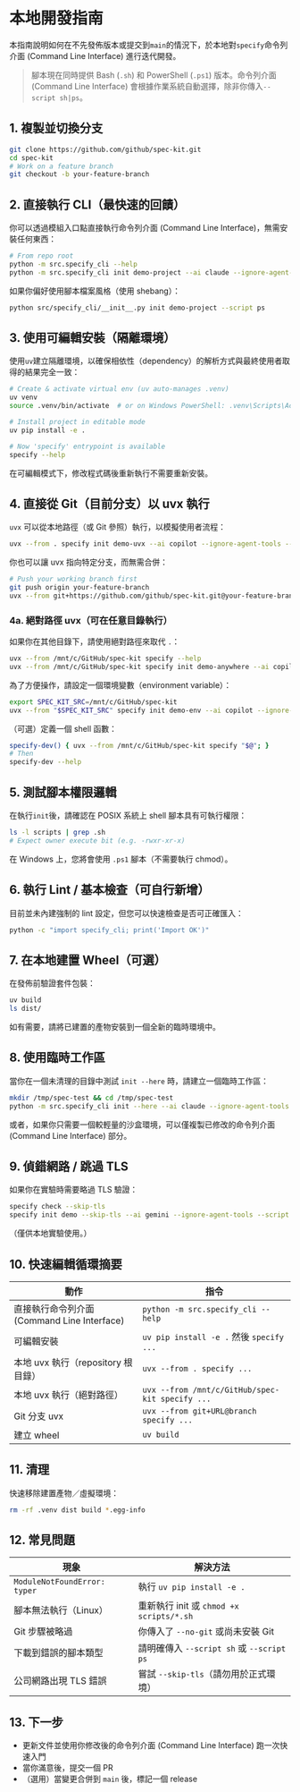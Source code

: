 # 本地開發指南

本指南說明如何在不先發佈版本或提交到`main`的情況下，於本地對`specify`命令列介面 (Command Line Interface) 進行迭代開發。

> 腳本現在同時提供 Bash (`.sh`) 和 PowerShell (`.ps1`) 版本。命令列介面 (Command Line Interface) 會根據作業系統自動選擇，除非你傳入`--script sh|ps`。

## 1. 複製並切換分支

```bash
git clone https://github.com/github/spec-kit.git
cd spec-kit
# Work on a feature branch
git checkout -b your-feature-branch
```

## 2. 直接執行 CLI（最快速的回饋）

你可以透過模組入口點直接執行命令列介面 (Command Line Interface)，無需安裝任何東西：

```bash
# From repo root
python -m src.specify_cli --help
python -m src.specify_cli init demo-project --ai claude --ignore-agent-tools --script sh
```

如果你偏好使用腳本檔案風格（使用 shebang）：

```bash
python src/specify_cli/__init__.py init demo-project --script ps
```

## 3. 使用可編輯安裝（隔離環境）

使用`uv`建立隔離環境，以確保相依性（dependency）的解析方式與最終使用者取得的結果完全一致：

```bash
# Create & activate virtual env (uv auto-manages .venv)
uv venv
source .venv/bin/activate  # or on Windows PowerShell: .venv\Scripts\Activate.ps1

# Install project in editable mode
uv pip install -e .

# Now 'specify' entrypoint is available
specify --help
```

在可編輯模式下，修改程式碼後重新執行不需要重新安裝。

## 4. 直接從 Git（目前分支）以 uvx 執行

`uvx` 可以從本地路徑（或 Git 參照）執行，以模擬使用者流程：

```bash
uvx --from . specify init demo-uvx --ai copilot --ignore-agent-tools --script sh
```

你也可以讓 uvx 指向特定分支，而無需合併：

```bash
# Push your working branch first
git push origin your-feature-branch
uvx --from git+https://github.com/github/spec-kit.git@your-feature-branch specify init demo-branch-test --script ps
```

### 4a. 絕對路徑 uvx（可在任意目錄執行）

如果你在其他目錄下，請使用絕對路徑來取代 `.`：

```bash
uvx --from /mnt/c/GitHub/spec-kit specify --help
uvx --from /mnt/c/GitHub/spec-kit specify init demo-anywhere --ai copilot --ignore-agent-tools --script sh
```

為了方便操作，請設定一個環境變數（environment variable）：
```bash
export SPEC_KIT_SRC=/mnt/c/GitHub/spec-kit
uvx --from "$SPEC_KIT_SRC" specify init demo-env --ai copilot --ignore-agent-tools --script ps
```

（可選）定義一個 shell 函數：
```bash
specify-dev() { uvx --from /mnt/c/GitHub/spec-kit specify "$@"; }
# Then
specify-dev --help
```

## 5. 測試腳本權限邏輯

在執行`init`後，請確認在 POSIX 系統上 shell 腳本具有可執行權限：

```bash
ls -l scripts | grep .sh
# Expect owner execute bit (e.g. -rwxr-xr-x)
```
在 Windows 上，您將會使用 `.ps1` 腳本（不需要執行 chmod）。

## 6. 執行 Lint / 基本檢查（可自行新增）

目前並未內建強制的 lint 設定，但您可以快速檢查是否可正確匯入：
```bash
python -c "import specify_cli; print('Import OK')"
```

## 7. 在本地建置 Wheel（可選）

在發佈前驗證套件包裝：

```bash
uv build
ls dist/
```
如有需要，請將已建置的產物安裝到一個全新的臨時環境中。

## 8. 使用臨時工作區

當你在一個未清理的目錄中測試 `init --here` 時，請建立一個臨時工作區：

```bash
mkdir /tmp/spec-test && cd /tmp/spec-test
python -m src.specify_cli init --here --ai claude --ignore-agent-tools --script sh  # if repo copied here
```
或者，如果你只需要一個較輕量的沙盒環境，可以僅複製已修改的命令列介面 (Command Line Interface) 部分。

## 9. 偵錯網路 / 跳過 TLS

如果你在實驗時需要略過 TLS 驗證：

```bash
specify check --skip-tls
specify init demo --skip-tls --ai gemini --ignore-agent-tools --script ps
```
（僅供本地實驗使用。）

## 10. 快速編輯循環摘要

| 動作 | 指令 |
|------|------|
| 直接執行命令列介面 (Command Line Interface) | `python -m src.specify_cli --help` |
| 可編輯安裝 | `uv pip install -e .` 然後 `specify ...` |
| 本地 uvx 執行（repository 根目錄） | `uvx --from . specify ...` |
| 本地 uvx 執行（絕對路徑） | `uvx --from /mnt/c/GitHub/spec-kit specify ...` |
| Git 分支 uvx | `uvx --from git+URL@branch specify ...` |
| 建立 wheel | `uv build` |

## 11. 清理

快速移除建置產物／虛擬環境：
```bash
rm -rf .venv dist build *.egg-info
```

## 12. 常見問題

| 現象 | 解決方法 |
|------|----------|
| `ModuleNotFoundError: typer` | 執行 `uv pip install -e .` |
| 腳本無法執行（Linux） | 重新執行 init 或 `chmod +x scripts/*.sh` |
| Git 步驟被略過 | 你傳入了 `--no-git` 或尚未安裝 Git |
| 下載到錯誤的腳本類型 | 請明確傳入 `--script sh` 或 `--script ps` |
| 公司網路出現 TLS 錯誤 | 嘗試 `--skip-tls`（請勿用於正式環境） |

## 13. 下一步

- 更新文件並使用你修改後的命令列介面 (Command Line Interface) 跑一次快速入門
- 當你滿意後，提交一個 PR
- （選用）當變更合併到 `main` 後，標記一個 release

